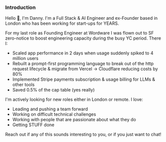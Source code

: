### Introduction

Hello 👋, I'm Danny. I'm a Full Stack & AI Engineer and ex-Founder based in London who has been working for start-ups for YEARS.

For my last role as Founding Engineer at Wordware I was flown out to SF zero-notice to boost engineering capacity during the busy YC period. There I:

- Scaled app performance in 2 days when usage suddenly spiked to 4 million users
- Rebuilt a prompt-first programming language to break out of the http request lifecycle & migrate from Vercel -> Cloudflare reducing costs by 80%
- Implemented Stripe payments subscription & usage billing for LLMs & other tools
- Saved 0.5% of the cap table (yes really)

I'm actively looking for new roles either in London or remote. I love:

- Leading and pushing a team forward
- Working on difficult technical challenges
- Working with people that are passionate about what they do
- Getting STUFF done

Reach out if any of this sounds interesting to you, or if you just want to chat!
